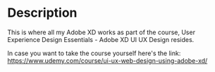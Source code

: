 # Description

This is where all my Adobe XD works as part of the course, User Experience Design Essentials - Adobe XD UI UX Design resides.

In case you want to take the course yourself here's the link:
https://www.udemy.com/course/ui-ux-web-design-using-adobe-xd/
